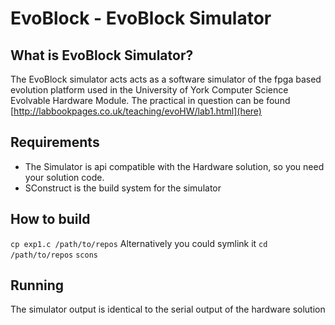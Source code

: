 EvoBlock - EvoBlock Simulator
========================================

What is EvoBlock Simulator?
----------------------------------------
The EvoBlock simulator acts acts as a software simulator of the fpga based evolution platform used in the University of York Computer Science Evolvable Hardware Module. The practical in question can be found [http://labbookpages.co.uk/teaching/evoHW/lab1.html](here)

Requirements
----------------------------------------
* The Simulator is api compatible with the Hardware solution, so you need your solution code.
* SConstruct is the build system for the simulator

How to build
----------------------------------------
`cp exp1.c /path/to/repos`
Alternatively you could symlink it
`cd /path/to/repos`
`scons`

Running
---------------------------------------
The simulator output is identical to the serial output of the hardware solution
